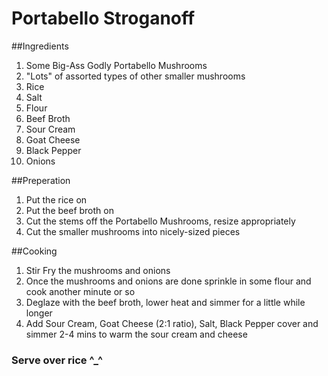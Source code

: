 Portabello Stroganoff
=====================

##Ingredients
1. Some Big-Ass Godly Portabello Mushrooms
2. "Lots" of assorted types of other smaller mushrooms
3. Rice
4. Salt
5. Flour
6. Beef Broth
7. Sour Cream
8. Goat Cheese
9. Black Pepper
10. Onions

##Preperation
1. Put the rice on
2. Put the beef broth on
2. Cut the stems off the Portabello Mushrooms, resize appropriately
3. Cut the smaller mushrooms into nicely-sized pieces

##Cooking
1. Stir Fry the mushrooms and onions
2. Once the mushrooms and onions are done sprinkle in some flour and cook another minute or so
3. Deglaze with the beef broth, lower heat and simmer for a little while longer
4. Add Sour Cream, Goat Cheese (2:1 ratio), Salt, Black Pepper cover and simmer 2-4 mins to warm the sour cream and cheese

### Serve over rice ^_^
